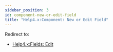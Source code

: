 ```yaml
---
sidebar_position: 3
id: component-new-or-edit-field
title: "Help4.x:Component: New or Edit Field"
---
```

Redirect to:

- [Help4.x:Fields:
  Edit](https://docs.joomla.org/Help4.x:Fields:_Edit "Help4.x:Fields: Edit")
